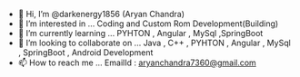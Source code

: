 - 👋 Hi, I’m @darkenergy1856 (Aryan Chandra)
- 👀 I’m interested in ... Coding and Custom Rom Development(Building)
- 🌱 I’m currently learning ... PYHTON , Angular , MySql ,SpringBoot
- 💞️ I’m looking to collaborate on ... Java  , C++ , PYHTON , Angular , MySql , SpringBoot , Android Development
- 📫 How to reach me ... EmailId : aryanchandra7360@gmail.com

<!---
darkenergy1856/darkenergy1856 is a ✨ special ✨ repository because its `README.md` (this file) appears on your GitHub profile.
You can click the Preview link to take a look at your changes.
--->
